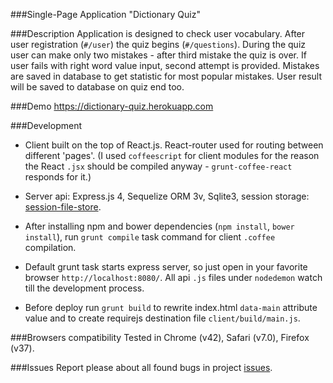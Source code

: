 ###Single-Page Application "Dictionary Quiz"

###Description
Application is designed to check user vocabulary. After user registration (`#/user`) the quiz begins (`#/questions`). During the quiz user can make only two mistakes - after third mistake the quiz is over.
If user fails with right word value input, second attempt is provided.
Mistakes are saved in database to get statistic for most popular mistakes.
User result will be saved to database on quiz end too.

###Demo
https://dictionary-quiz.herokuapp.com

###Development
+ Client built on the top of React.js. React-router used for routing between different 'pages'. (I used `coffeescript` for client modules for the reason the React `.jsx` should be compiled anyway - `grunt-coffee-react` responds for it.)

+ Server api: Express.js 4, Sequelize ORM 3v, Sqlite3, session storage: [session-file-store](https://github.com/valery-barysok/session-file-store).

+ After installing npm and bower dependencies (`npm install`, `bower install`), run `grunt compile` task command for client `.coffee` compilation. 

+ Default grunt task starts express server, so just open in your favorite browser `http://localhost:8080/`. All api `.js` files under `nodedemon` watch till the development process.

+ Before deploy run `grunt build` to rewrite index.html `data-main` attribute value and to create requirejs destination file `client/build/main.js`.

###Browsers compatibility
Tested in Chrome (v42), Safari (v7.0), Firefox (v37).

###Issues
Report please about all found bugs in project [issues](https://github.com/designeng/dictionary-quiz/issues).